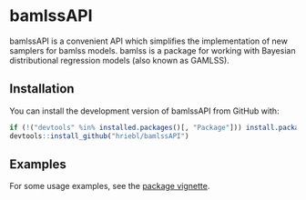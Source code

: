 # bamlssAPI

<!-- badges: start -->
<!-- badges: end -->

bamlssAPI is a convenient API which simplifies the implementation of new
samplers for bamlss models. bamlss is a package for working with Bayesian
distributional regression models (also known as GAMLSS).

## Installation

You can install the development version of bamlssAPI from GitHub with:

```r
if (!("devtools" %in% installed.packages()[, "Package"])) install.packages("devtools")
devtools::install_github("hriebl/bamlssAPI")
```

## Examples

For some usage examples, see the
[package vignette](https://hriebl.github.io/bamlssAPI/articles/examples.html).

